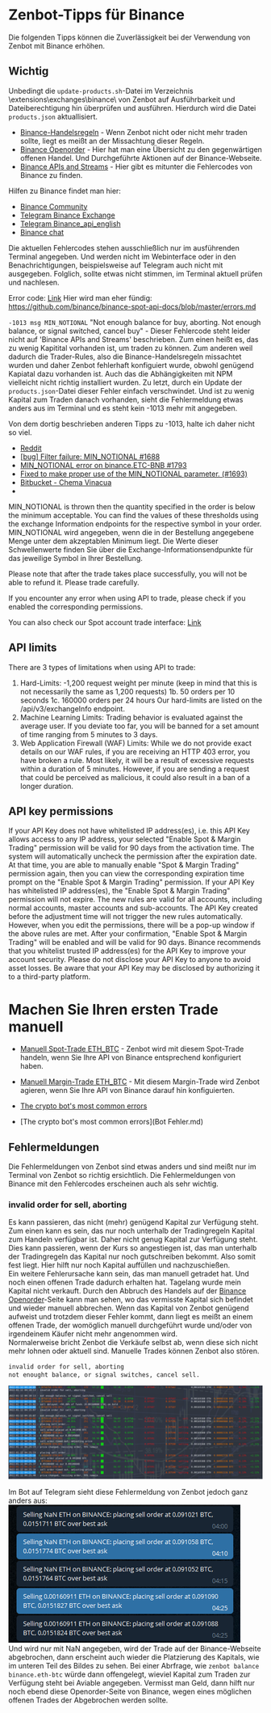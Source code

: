 # Zenbot-Tipps für Binance

Die folgenden Tipps können die Zuverlässigkeit bei der Verwendung von Zenbot mit Binance erhöhen.

## Wichtig

Unbedingt die `update-products.sh`-Datei im Verzeichnis \extensions\exchanges\binance\ von Zenbot auf Ausführbarkeit und Dateiberechtigung hin überprüfen und ausführen. 
Hierdurch wird die Datei `products.json` aktuallisiert. 

* [Binance-Handelsregeln](https://www.binance.com/en/trade-rule) - Wenn Zenbot nicht oder nicht mehr traden sollte, liegt es meißt an der Missachtung dieser Regeln. 
* [Binance Openorder](https://www.binance.com/en/my/orders/exchange/openorder) - Hier hat man eine Übersicht zu den gegenwärtigen offenen Handel. Und Durchgeführte Aktionen auf der Binance-Webseite. 
* [Binance APIs and Streams](https://github.com/binance/binance-spot-api-docs) - Hier gibt es mitunter die Fehlercodes von Binance zu finden. 

Hilfen zu Binance findet man hier: 
* [Binance Community](https://www.binance.com/en/community)  
* [Telegram Binance Exchange](https://t.me/binanceexchange)  
* [Telegram Binance_api_english](https://t.me/binance_api_english)  
* [Binance chat](https://www.binance.com/en/chat)

Die aktuellen Fehlercodes stehen ausschließlich nur im ausführenden Terminal angegeben. 
Und werden nicht im Webinterface oder in den Benachrichtigungen, beispielsweise auf Telegram auch nicht mit ausgegeben. 
Folglich, sollte etwas nicht stimmen, im Terminal aktuell prüfen und nachlesen. 

Error code: [Link](https://binance-docs.github.io/apidocs/spot/en/#185368440e "")
Hier wird man eher fündig: https://github.com/binance/binance-spot-api-docs/blob/master/errors.md

`-1013 msg MIN_NOTIONAL` "Not enough balance for buy, aborting. Not enough balance, or signal switched, cancel buy" - Dieser Fehlercode steht leider nicht auf 'Binance APIs and Streams' beschrieben. 
Zum einen heißt es, das zu wenig Kapitital vorhanden ist, um traden zu können. 
Zum anderen weil dadurch die Trader-Rules, also die Binance-Handelsregeln missachtet wurden und daher Zenbot fehlerhaft konfiguiert wurde, obwohl genügend Kapiatal dazu vorhanden ist. 
Auch das die Abhängigkeiten mit NPM vielleicht nicht richtig installiert wurden. 
Zu letzt, durch ein Update der `products.json`-Datei dieser Fehler einfach verschwindet. 
Und ist zu wenig Kapital zum Traden danach vorhanden, sieht die Fehlermeldung etwas anders aus im Terminal und es steht kein -1013 mehr mit angegeben. 


Von dem dortig beschrieben anderen Tipps zu -1013, halte ich daher nicht so viel. 
* [Reddit](https://www.reddit.com/r/binance/comments/74ocol/api_errorfilter_failure_min_notional/)
* [[bug] Filter failure: MIN_NOTIONAL #1688](https://github.com/DeviaVir/zenbot/issues/1688)
* [MIN_NOTIONAL error on binance.ETC-BNB #1793](https://github.com/DeviaVir/zenbot/issues/1793)
* [Fixed to make proper use of the MIN_NOTIONAL parameter. (#1693)](http://ec2-3-135-246-139.us-east-2.compute.amazonaws.com:8080/projects/TEST/repos/zenbot/commits/3d98df111755dba40c7b3f7741dbbdf13cb7ecda)
* [Bitbucket - Chema Vinacua](http://ec2-3-135-246-139.us-east-2.compute.amazonaws.com:8080/projects/TEST/repos/zenbot/browse/extensions/exchanges/binance/update-products.sh?at=042f137c60cb537302c967374af2dc3c8a62deb5)
* []()

MIN_NOTIONAL is thrown then the quantity specified in the order is below the minimum acceptable. You can find the values of these thresholds using the exchange Information endpoints for the respective symbol in your order.
MIN_NOTIONAL wird angegeben, wenn die in der Bestellung angegebene Menge unter dem akzeptablen Minimum liegt. Die Werte dieser Schwellenwerte finden Sie über die Exchange-Informationsendpunkte für das jeweilige Symbol in Ihrer Bestellung.

Please note that after the trade takes place successfully, you will not be able to refund it. Please trade carefully.

If you encounter any error when using API to trade, please check if you enabled the corresponding permissions.

You can also check our Spot account trade interface: [Link](https://binance-docs.github.io/apidocs/spot/en/#new-order-trade "check the Spot account trade interface")

## API limits
There are 3 types of limitations when using API to trade: 

1. 	Hard-Limits:
	-1,200 request weight per minute (keep in mind that this is not necessarily the same as 1,200 requests)
1b. 	50 orders per 10 seconds
1c.	160000 orders per 24 hours
	Our hard-limits are listed on the /api/v3/exchangeInfo endpoint.
2.	Machine Learning Limits:
	Trading behavior is evaluated against the average user. If you deviate too far, you will be banned for a set amount of time ranging from 5 minutes to 3 days.
3.	Web Application Firewall (WAF) Limits:
	While we do not provide exact details on our WAF rules, if you are receiving an HTTP 403 error, you have broken a rule. Most likely, it will be a result of excessive requests within a duration of 5 minutes. However, if you are sending a request that could be perceived as malicious, it could also result in a ban of a longer duration.


## API key permissions
If your API Key does not have whitelisted IP address(es), i.e. this API Key allows access to any IP address, your selected "Enable Spot & Margin Trading" permission will be valid for 90 days from the activation time. The system will automatically uncheck the permission after the expiration date. At that time, you are able to manually enable "Spot & Margin Trading" permission again, then you can view the corresponding expiration time prompt on the "Enable Spot & Margin Trading" permission.
If your API Key has whitelisted IP address(es), the "Enable Spot & Margin Trading" permission will not expire.
The new rules are valid for all accounts, including normal accounts, master accounts and sub-accounts.
The API Key created before the adjustment time will not trigger the new rules automatically. However, when you edit the permissions, there will be a pop-up window if the above rules are met. After your confirmation, "Enable Spot & Margin Trading" will be enabled and will be valid for 90 days.
Binance recommends that you whitelist trusted IP address(es) for the API Key to improve your account security. Please do not disclose your API Key to anyone to avoid asset losses. Be aware that your API Key may be disclosed by authorizing it to a third-party platform.


# Machen Sie Ihren ersten Trade manuell
* [Manuell Spot-Trade ETH_BTC](https://www.binance.com/en/trade/ETH_BTC?layout=basic) - Zenbot wird mit diesem Spot-Trade handeln, wenn Sie Ihre API von Binance entsprechend konfiguriert haben. 
* [Manuell Margin-Trade ETH_BTC](https://www.binance.com/en/trade-margin/ETH_BTC)  - Mit diesem Margin-Trade wird Zenbot agieren, wenn Sie Ihre API von Binance darauf hin konfiguierten. 




* [The crypto bot's most common errors](https://tradesanta.com/en/most-common-crypto-bot-errors)
* [The crypto bot's most common errors](Bot Fehler.md)

## Fehlermeldungen

Die Fehlermeldungen von Zenbot sind etwas anders und sind meißt nur im Terminal von Zenbot so richtig ersichtlich. 
Die Fehlermeldungen von Binance mit den Fehlercodes erscheinen auch als sehr wichtig. 

### invalid order for sell, aborting

Es kann passieren, das nicht (mehr) genügend Kapital zur Verfügung steht. 
Zum einen kann es sein, das nur noch unterhalb der Tradingregeln Kapital zum Handeln verfügbar ist. Daher nicht genug Kapital zur Verfügung steht. 
Dies kann passieren, wenn der Kurs so angestiegen ist, das man unterhalb der Tradingregeln das Kapital nur noch gutschreiben bekommt. 
Also somit fest liegt. 
Hier hilft nur noch Kapital auffüllen und nachzuschießen.  
Ein weitere Fehlerursache kann sein, das man manuell getradet hat. Und noch einen offenen Trade dadurch erhalten hat. 
Tagelang wurde mein Kapital nicht verkauft. Durch den Abbruch des Handels auf der 
[Binance Openorder](https://www.binance.com/en/my/orders/exchange/openorder)-Seite kann man sehen, wo das vermisste Kapital sich befindet und wieder manuell abbrechen. 
Wenn das Kapital von Zenbot genügend aufweist und trotzdem dieser Fehler kommt, dann liegt es meißt an einem offenen Trade, der womöglich manuell durchgeführt wurde und/oder von irgendeinem Käufer nicht mehr angenommen wird.  
Normalerweise bricht Zenbot die Verkäufe selbst ab, wenn diese sich nicht mehr lohnen oder aktuell sind. 
Manuelle Trades können Zenbot also stören.  
```
invalid order for sell, aborting  
not enought balance, or signal switches, cancel sell.  
```
![Binance: not enought balance](binance-not_enought_balance,_or_signal_switches,_cancel_sell.png "Binance: not enought balance")  

Im Bot auf Telegram sieht diese Fehlermeldung von Zenbot jedoch ganz anders aus:  
![Telegram: enought balance, or signal switches, cancel sell](binance-not_enought_balance,_or_signal_switches,_cancel_sell-Telegram.png "Telegram: enought balance, or signal switches, cancel sell")  
Und wird nur mit NaN angegeben, wird der Trade auf der Binance-Webseite abgebrochen, dann erscheint auch wieder die Platzierung des Kapitals, wie im unteren Teil des Bildes zu sehen. 
Bei einer Abrfrage, wie `zenbot balance binance.eth-btc` würde dann offengelegt, wieviel Kapital zum Traden zur Verfügung steht bei Aviable angegeben. Vermisst man Geld, dann hilft nur noch ebend diese Openorder-Seite von Binance, wegen eines möglichen offenen Trades der Abgebrochen werden sollte. 








